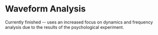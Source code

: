 # Waveform Analysis

Currently finished -- uses an increased focus on dynamics and frequency analysis due to the results of the psychological experiment.
